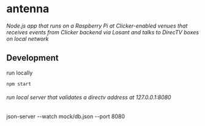 # antenna

_Node.js app that runs on a Raspberry Pi at Clicker-enabled venues that receives events from Clicker backend via Losant and talks to DirecTV boxes on local network_

## Development

run locally

```
npm start
```

###### run local server that validates a directv address at 127.0.0.1:8080

json-server --watch mock/db.json --port 8080


